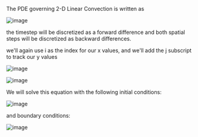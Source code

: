 The PDE governing 2-D Linear Convection is written as

![image](https://github.com/user-attachments/assets/0eb3fc5c-bf56-4a02-aa42-33e7f5900504)


the timestep will be discretized as a forward difference and both spatial steps will be discretized as backward differences.

we'll again use i as the index for our x values, and we'll add the j subscript to track our y values


![image](https://github.com/user-attachments/assets/33ebe9da-7a0e-4654-9322-41f6c0678a1f)


![image](https://github.com/user-attachments/assets/007752c9-d393-472a-a37b-4f97fc86f941)


We will solve this equation with the following initial conditions:


![image](https://github.com/user-attachments/assets/71c230d4-a616-4439-810d-38e923c9810d)

 
 
and boundary conditions:


![image](https://github.com/user-attachments/assets/0e95400f-3858-43be-8756-27ae87368b0b)


